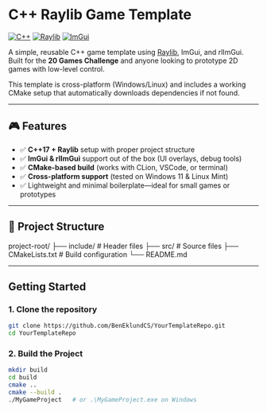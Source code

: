 # C++ Raylib Game Template

[![C++](https://img.shields.io/badge/C++-00599C?style=for-the-badge&logo=cplusplus&logoColor=white)](https://cplusplus.com/) 
[![Raylib](https://img.shields.io/badge/Raylib-FA8B00?style=for-the-badge&logo=raylib&logoColor=white)](https://www.raylib.com/) 
[![ImGui](https://img.shields.io/badge/ImGui-009DFF?style=for-the-badge&logo=imgui&logoColor=white)](https://github.com/ocornut/imgui) 

A simple, reusable C++ game template using [Raylib](https://www.raylib.com/), ImGui, and rlImGui. Built for the **20 Games Challenge** and anyone looking to prototype 2D games with low-level control.

This template is cross-platform (Windows/Linux) and includes a working CMake setup that automatically downloads dependencies if not found.

---

## 🎮 Features

- ✅ **C++17 + Raylib** setup with proper project structure
- ✅ **ImGui & rlImGui** support out of the box (UI overlays, debug tools)
- ✅ **CMake-based build** (works with CLion, VSCode, or terminal)
- ✅ **Cross-platform support** (tested on Windows 11 & Linux Mint)
- ✅ Lightweight and minimal boilerplate—ideal for small games or prototypes

---

## 📁 Project Structure

project-root/
├── include/ # Header files
├── src/ # Source files
├── CMakeLists.txt # Build configuration
└── README.md


---

## Getting Started

### 1. Clone the repository

```bash
git clone https://github.com/BenEklundCS/YourTemplateRepo.git
cd YourTemplateRepo
```

### 2. Build the Project

```bash
mkdir build
cd build
cmake ..
cmake --build .
./MyGameProject   # or .\MyGameProject.exe on Windows
```


